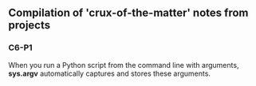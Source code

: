 ## Compilation of 'crux-of-the-matter' notes from projects

### C6-P1
When you run a Python script from the command line with arguments, **sys.argv** automatically captures and stores these arguments.
